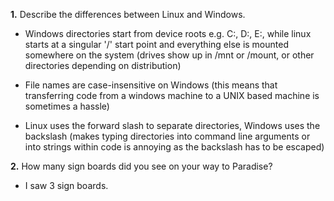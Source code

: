 **1.** Describe the differences between Linux and Windows.

- Windows directories start from device roots e.g. C:, D:, E:, while linux
starts at a singular '/' start point and everything else is mounted somewhere
on the system (drives show up in /mnt or /mount, or other directories depending on distribution)

- File names are case-insensitive on Windows (this means that transferring code
from a windows machine to a UNIX based machine is sometimes a hassle)

- Linux uses the forward slash to separate directories, Windows uses the
backslash (makes typing directories into command line arguments or into strings
within code is annoying as the backslash has to be escaped)

**2.** How many sign boards did you see on your way to Paradise?

- I saw 3 sign boards.
